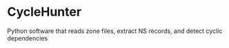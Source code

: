 # CycleHunter
Python software that reads zone files, extract NS records, and detect cyclic dependencies
